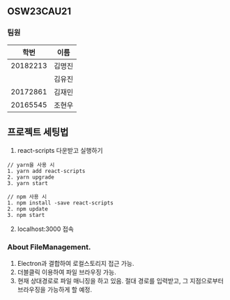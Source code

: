 ## OSW23CAU21 

### 팀원

| 학번       | 이름 |
|----------|----|
| 20182213 | 김명진 | 
|          | 김유진 |
| 20172861 | 김재민 |
| 20165545 | 조현우 |

## 프로젝트 세팅법

1. react-scripts 다운받고 실행하기 
```
// yarn을 사용 시
1. yarn add react-scripts
2. yarn upgrade
3. yarn start

// npm 사용 시
1. npm install -save react-scripts
2. npm update
3. npm start 
```

2. localhost:3000 접속


### About FileManagement. 
1. Electron과 결합하여 로컬스토리지 접근 가능.
2. 더블클릭 이용하여 파일 브라우징 가능. 
3. 현재 상대경로로 파일 매니징을 하고 있음. 절대 경로를 입력받고, 그 지점으로부터 브라우징을 가능하게 할 예정.

